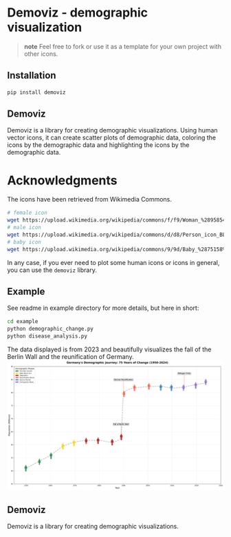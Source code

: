 # Demoviz - demographic visualization

> **note**
> Feel free to fork or use it as a template for your own project with other icons.

## Installation
``` bash
pip install demoviz
```

## Demoviz

Demoviz is a library for creating demographic visualizations.
Using human vector icons, it can create scatter plots of demographic data, coloring the icons by the demographic data
and highlighting the icons by the demographic data.

# Acknowledgments
The icons have been retrieved from Wikimedia Commons.
``` bash
# female icon
wget https://upload.wikimedia.org/wikipedia/commons/f/f9/Woman_%28958542%29_-_The_Noun_Project.svg
# male icon
wget https://upload.wikimedia.org/wikipedia/commons/d/d8/Person_icon_BLACK-01.svg
# baby icon
wget https://upload.wikimedia.org/wikipedia/commons/9/9d/Baby_%2875158%29_-_The_Noun_Project.svg
```
In any case, if you ever need to plot some human icons or icons in general, you can use the `demoviz` library.

## Example
See readme in example directory for more details, but here in short:
``` bash
cd example  
python demographic_change.py
python disease_analysis.py
```
The data displayed is from 2023 and beautifully visualizes the fall of the Berlin Wall and the reunification of Germany.
![demographic_change](example/plots/germany_demographic_phases.png)

## Demoviz

Demoviz is a library for creating demographic visualizations.
